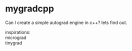 
# mygradcpp

Can I create a simple autograd engine in c++? lets find out.   


inspirations:   
micrograd   
tinygrad   
